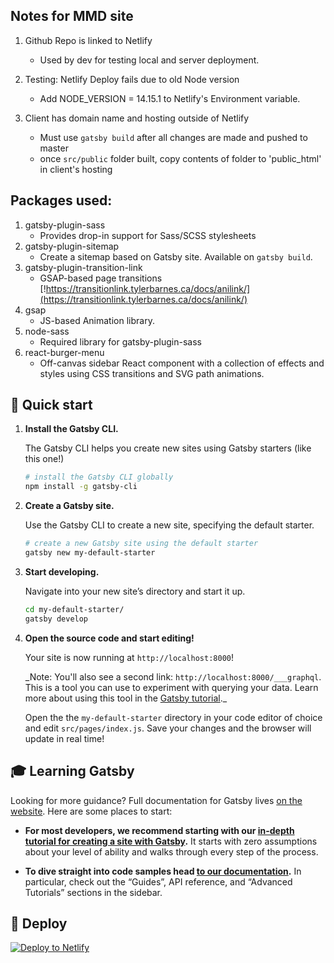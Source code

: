## Notes for MMD site

1. Github Repo is linked to Netlify

   - Used by dev for testing local and server deployment.

2. Testing: Netlify Deploy fails due to old Node version

    - Add NODE_VERSION = 14.15.1 to Netlify's Environment variable.

3. Client has domain name and hosting outside of Netlify

   - Must use `gatsby build` after all changes are made and pushed to master
   - once `src/public` folder built, copy contents of folder to 'public_html' in client's hosting


## Packages used:

1. gatsby-plugin-sass
    - Provides drop-in support for Sass/SCSS stylesheets
2. gatsby-plugin-sitemap
    - Create a sitemap based on Gatsby site. Available on `gatsby build`.
3. gatsby-plugin-transition-link
    - GSAP-based page transitions [!https://transitionlink.tylerbarnes.ca/docs/anilink/](https://transitionlink.tylerbarnes.ca/docs/anilink/)
4. gsap
    - JS-based Animation library.
5. node-sass
    - Required library for gatsby-plugin-sass
6. react-burger-menu
    - Off-canvas sidebar React component with a collection of effects and styles using CSS transitions and SVG path animations.

## 🚀 Quick start

1.  **Install the Gatsby CLI.**

    The Gatsby CLI helps you create new sites using Gatsby starters (like this one!)

    ```sh
    # install the Gatsby CLI globally
    npm install -g gatsby-cli
    ```

2.  **Create a Gatsby site.**

    Use the Gatsby CLI to create a new site, specifying the default starter.

    ```sh
    # create a new Gatsby site using the default starter
    gatsby new my-default-starter
    ```

3.  **Start developing.**

    Navigate into your new site’s directory and start it up.

    ```sh
    cd my-default-starter/
    gatsby develop
    ```

4.  **Open the source code and start editing!**

    Your site is now running at `http://localhost:8000`!

    \_Note: You'll also see a second link: `http://localhost:8000/___graphql`. This is a tool you can use to experiment with querying your data. Learn more about using this tool in the [Gatsby tutorial](https://www.gatsbyjs.org/tutorial/part-five/#introducing-graphiql).\_

    Open the the `my-default-starter` directory in your code editor of choice and edit `src/pages/index.js`. Save your changes and the browser will update in real time!

## 🎓 Learning Gatsby

Looking for more guidance? Full documentation for Gatsby lives [on the website](https://www.gatsbyjs.org/). Here are some places to start:

- **For most developers, we recommend starting with our [in-depth tutorial for creating a site with Gatsby](https://www.gatsbyjs.org/tutorial/).** It starts with zero assumptions about your level of ability and walks through every step of the process.

- **To dive straight into code samples head [to our documentation](https://www.gatsbyjs.org/docs/).** In particular, check out the “Guides”, API reference, and “Advanced Tutorials” sections in the sidebar.

## 💫 Deploy

[![Deploy to Netlify](https://www.netlify.com/img/deploy/button.svg)](https://app.netlify.com/start/deploy?repository=https://github.com/gatsbyjs/gatsby-starter-default)
